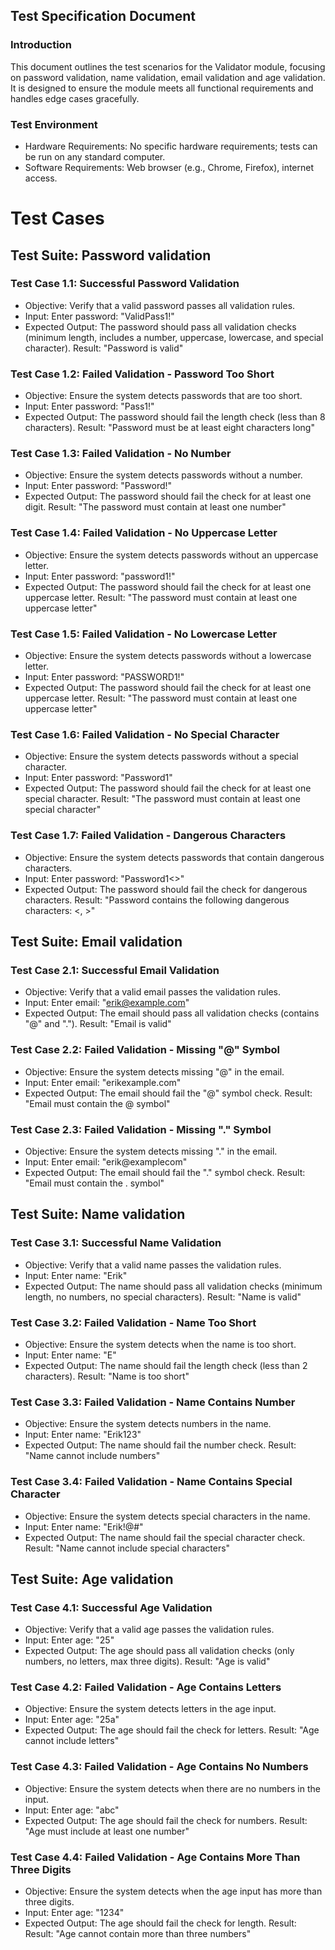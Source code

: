 ## Test Specification Document
### Introduction
This document outlines the test scenarios for the Validator module, focusing on password validation, name validation, email validation and age validation. It is designed to ensure the module meets all functional requirements and handles edge cases gracefully.

### Test Environment
- Hardware Requirements: No specific hardware requirements; tests can be run on any standard computer.
- Software Requirements: Web browser (e.g., Chrome, Firefox), internet access.
<!-- - Tools: Jest for automated testing, Postman for API testing. -->

# Test Cases

## Test Suite: Password validation

### Test Case 1.1: Successful Password Validation
- Objective: Verify that a valid password passes all validation rules.
- Input: Enter password: "ValidPass1!"
- Expected Output: The password should pass all validation checks (minimum length, includes a number, uppercase, lowercase, and special character).
  Result: "Password is valid"

### Test Case 1.2: Failed Validation - Password Too Short
- Objective: Ensure the system detects passwords that are too short.
- Input: Enter password: "Pass1!"
- Expected Output: The password should fail the length check (less than 8 characters).
  Result: "Password must be at least eight characters long"

### Test Case 1.3: Failed Validation - No Number
- Objective: Ensure the system detects passwords without a number.
- Input: Enter password: "Password!"
- Expected Output: The password should fail the check for at least one digit.
  Result: "The password must contain at least one number"

### Test Case 1.4: Failed Validation - No Uppercase Letter
- Objective: Ensure the system detects passwords without an uppercase letter.
- Input: Enter password: "password1!"
- Expected Output: The password should fail the check for at least one uppercase letter.
  Result: "The password must contain at least one uppercase letter"

### Test Case 1.5: Failed Validation - No Lowercase Letter
- Objective: Ensure the system detects passwords without a lowercase letter.
- Input: Enter password: "PASSWORD1!"
- Expected Output: The password should fail the check for at least one uppercase letter.
  Result: "The password must contain at least one uppercase letter"

### Test Case 1.6: Failed Validation - No Special Character
- Objective: Ensure the system detects passwords without a special character.
- Input: Enter password: "Password1"
- Expected Output: The password should fail the check for at least one special character.
  Result: "The password must contain at least one special character"

### Test Case 1.7: Failed Validation - Dangerous Characters
- Objective: Ensure the system detects passwords that contain dangerous characters.
- Input: Enter password: "Password1<>"
- Expected Output: The password should fail the check for dangerous characters.
  Result: "Password contains the following dangerous characters: <, >"



## Test Suite: Email validation

### Test Case 2.1: Successful Email Validation
- Objective: Verify that a valid email passes the validation rules.
- Input: Enter email: "erik@example.com"
- Expected Output: The email should pass all validation checks (contains "@" and ".").
  Result: "Email is valid"

### Test Case 2.2: Failed Validation - Missing "@" Symbol
- Objective: Ensure the system detects missing "@" in the email.
- Input: Enter email: "erikexample.com"
- Expected Output: The email should fail the "@" symbol check.
  Result: "Email must contain the @ symbol"

### Test Case 2.3: Failed Validation - Missing "." Symbol
- Objective: Ensure the system detects missing "." in the email.
- Input: Enter email: "erik@examplecom"
- Expected Output: The email should fail the "." symbol check.
  Result: "Email must contain the . symbol"





## Test Suite: Name validation

### Test Case 3.1: Successful Name Validation
- Objective: Verify that a valid name passes the validation rules.
- Input: Enter name: "Erik"
- Expected Output: The name should pass all validation checks (minimum length, no numbers, no special characters).
  Result: "Name is valid"

### Test Case 3.2: Failed Validation - Name Too Short
- Objective: Ensure the system detects when the name is too short.
- Input: Enter name: "E"
- Expected Output: The name should fail the length check (less than 2 characters).
  Result: "Name is too short"

### Test Case 3.3: Failed Validation - Name Contains Number
- Objective: Ensure the system detects numbers in the name.
- Input: Enter name: "Erik123"
- Expected Output: The name should fail the number check.
  Result: "Name cannot include numbers"

### Test Case 3.4: Failed Validation - Name Contains Special Character
- Objective: Ensure the system detects special characters in the name.
- Input: Enter name: "Erik!@#"
- Expected Output: The name should fail the special character check.
  Result: "Name cannot include special characters"




## Test Suite: Age validation

### Test Case 4.1: Successful Age Validation
- Objective: Verify that a valid age passes the validation rules.
- Input: Enter age: "25"
- Expected Output: The age should pass all validation checks (only numbers, no letters, max three digits).
  Result: "Age is valid"

### Test Case 4.2: Failed Validation - Age Contains Letters
- Objective: Ensure the system detects letters in the age input.
- Input: Enter age: "25a"
- Expected Output: The age should fail the check for letters.
  Result: "Age cannot include letters"

### Test Case 4.3: Failed Validation - Age Contains No Numbers
- Objective: Ensure the system detects when there are no numbers in the input.
- Input: Enter age: "abc"
- Expected Output: The age should fail the check for numbers.
  Result: "Age must include at least one number"

### Test Case 4.4: Failed Validation - Age Contains More Than Three Digits
- Objective: Ensure the system detects when the age input has more than three digits.
- Input: Enter age: "1234"
- Expected Output: The age should fail the check for length.
  Result: Result: "Age cannot contain more than three numbers"